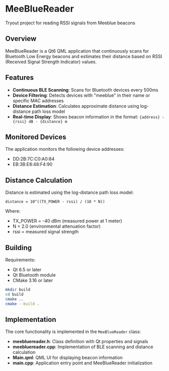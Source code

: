# MeeBlueReader
Tryout project for reading RSSI signals from Meeblue beacons

## Overview
MeeBlueReader is a Qt6 QML application that continuously scans for Bluetooth Low Energy beacons and estimates their distance based on RSSI (Received Signal Strength Indicator) values.

## Features
- **Continuous BLE Scanning**: Scans for Bluetooth devices every 500ms
- **Device Filtering**: Detects devices with "meeblue" in their name or specific MAC addresses
- **Distance Estimation**: Calculates approximate distance using log-distance path loss model
- **Real-time Display**: Shows beacon information in the format: `{address} - {rssi} dB - {distance} m`

## Monitored Devices
The application monitors the following device addresses:
- DD:2B:7C:C0:A0:84
- EB:3B:E8:48:F4:90

## Distance Calculation
Distance is estimated using the log-distance path loss model:
```
distance = 10^((TX_POWER - rssi) / (10 * N))
```
Where:
- TX_POWER = -40 dBm (measured power at 1 meter)
- N = 2.0 (environmental attenuation factor)
- rssi = measured signal strength

## Building
Requirements:
- Qt 6.5 or later
- Qt Bluetooth module
- CMake 3.16 or later

```bash
mkdir build
cd build
cmake ..
cmake --build .
```

## Implementation
The core functionality is implemented in the `MeeBlueReader` class:
- **meebluereader.h**: Class definition with Qt properties and signals
- **meebluereader.cpp**: Implementation of BLE scanning and distance calculation
- **Main.qml**: QML UI for displaying beacon information
- **main.cpp**: Application entry point and MeeBlueReader initialization
